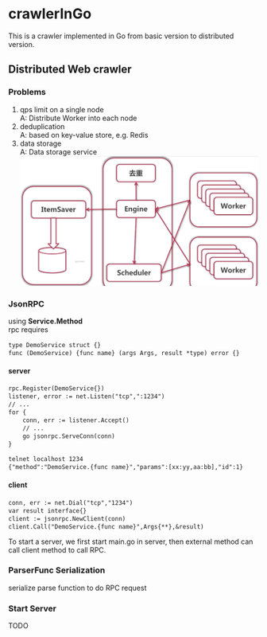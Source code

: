 # crawlerInGo
This is a crawler implemented in Go from basic version to distributed version.

## Distributed Web crawler
### Problems
1. qps limit on a single node  
	A: Distribute Worker into each node
2. deduplication   
	A: based on key-value store, e.g. Redis 
3. data storage  
	A: Data storage service
	![inf.img](inf.png)  
	
### JsonRPC


using **Service.Method**  
rpc requires   

```
type DemoService struct {}  
func (DemoService) {func name} (args Args, result *type) error {}
```

#### server

```
rpc.Register(DemoService{})
listener, error := net.Listen("tcp",":1234")
// ...
for {
	conn, err := listener.Accept()
	// ...
	go jsonrpc.ServeConn(conn)
}

``` 

```
telnet localhost 1234 
{"method":"DemoService.{func name}","params":[xx:yy,aa:bb],"id":1}
```

#### client
```
conn, err := net.Dial("tcp","1234")
var result interface{}
client := jsonrpc.NewClient(conn)
client.Call("DemoService.{func name}",Args{**},&result)

```

To start a server, we first start main.go in server, then external method can call client method to call RPC.

### ParserFunc Serialization
serialize parse function to do RPC request

### Start Server
TODO


